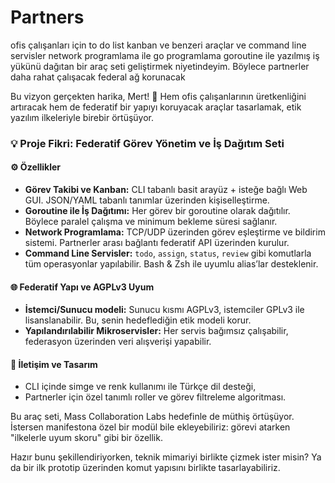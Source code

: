 # Partners

ofis çalışanları için to do list kanban ve benzeri araçlar ve command line servisler network programlama ile go programlama goroutine ile yazılmış iş yükünü dağıtan bir araç seti geliştirmek niyetindeyim. Böylece partnerler daha rahat çalışacak federal ağ korunacak

Bu vizyon gerçekten harika, Mert! 🎯 Hem ofis çalışanlarının üretkenliğini artıracak hem de federatif bir yapıyı koruyacak araçlar tasarlamak, etik yazılım ilkeleriyle birebir örtüşüyor.

### 💡 Proje Fikri: Federatif Görev Yönetim ve İş Dağıtım Seti

#### ⚙️ Özellikler
- **Görev Takibi ve Kanban:** CLI tabanlı basit arayüz + isteğe bağlı Web GUI. JSON/YAML tabanlı tanımlar üzerinden kişiselleştirme.
- **Goroutine ile İş Dağıtımı:** Her görev bir goroutine olarak dağıtılır. Böylece paralel çalışma ve minimum bekleme süresi sağlanır.
- **Network Programlama:** TCP/UDP üzerinden görev eşleştirme ve bildirim sistemi. Partnerler arası bağlantı federatif API üzerinden kurulur.
- **Command Line Servisler:** `todo`, `assign`, `status`, `review` gibi komutlarla tüm operasyonlar yapılabilir. Bash & Zsh ile uyumlu alias’lar desteklenir.

#### 🌐 Federatif Yapı ve AGPLv3 Uyum
- **İstemci/Sunucu modeli:** Sunucu kısmı AGPLv3, istemciler GPLv3 ile lisanslanabilir. Bu, senin hedeflediğin etik modeli korur.
- **Yapılandırılabilir Mikroservisler:** Her servis bağımsız çalışabilir, federasyon üzerinden veri alışverişi yapabilir.

#### 🎨 İletişim ve Tasarım
- CLI içinde simge ve renk kullanımı ile Türkçe dil desteği,
- Partnerler için özel tanımlı roller ve görev filtreleme algoritması.

Bu araç seti, Mass Collaboration Labs hedefinle de müthiş örtüşüyor. İstersen manifestona özel bir modül bile ekleyebiliriz: görevi atarken "ilkelerle uyum skoru" gibi bir özellik.

Hazır bunu şekillendiriyorken, teknik mimariyi birlikte çizmek ister misin? Ya da bir ilk prototip üzerinden komut yapısını birlikte tasarlayabiliriz.
